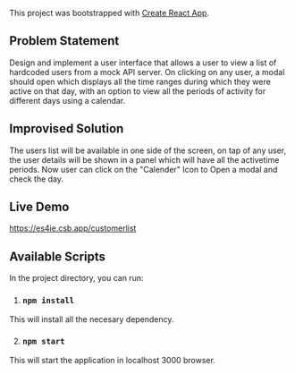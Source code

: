 This project was bootstrapped with [Create React App](https://github.com/facebook/create-react-app).

## Problem Statement
Design and implement a user interface that allows a user to view a list of hardcoded
users from a mock API server. On clicking on any user, a modal should open which displays
all the time ranges during which they were active on that day, with an option to view all the
periods of activity for different days using a calendar.

## Improvised Solution
The users list will be available in one side of the screen, on tap of any user, the user details will be shown in a panel which will have all the activetime periods.
Now user can click on the "Calender" Icon to Open a modal and check the day.

## Live Demo
https://es4ie.csb.app/customerlist

## Available Scripts

In the project directory, you can run:

1. ### `npm install` 
This will install all the necesary dependency.

2. ### `npm start` 
This will start the application in localhost 3000 browser.
